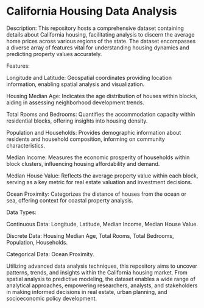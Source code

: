 # California Housing Data Analysis

Description:
This repository hosts a comprehensive dataset containing details about California housing, facilitating analysis to discern the average home prices across various regions of the state. The dataset encompasses a diverse array of features vital for understanding housing dynamics and predicting property values accurately.

Features:

Longitude and Latitude: Geospatial coordinates providing location information, enabling spatial analysis and visualization.

Housing Median Age: Indicates the age distribution of houses within blocks, aiding in assessing neighborhood development trends.

Total Rooms and Bedrooms: Quantifies the accommodation capacity within residential blocks, offering insights into housing density.

Population and Households: Provides demographic information about residents and household composition, informing on community characteristics.

Median Income: Measures the economic prosperity of households within block clusters, influencing housing affordability and demand.

Median House Value: Reflects the average property value within each block, serving as a key metric for real estate valuation and investment decisions.

Ocean Proximity: Categorizes the distance of houses from the ocean or sea, offering context for coastal property analysis.

Data Types:

Continuous Data: Longitude, Latitude, Median Income, Median House Value.

Discrete Data: Housing Median Age, Total Rooms, Total Bedrooms, Population, Households.

Categorical Data: Ocean Proximity.

Utilizing advanced data analysis techniques, this repository aims to uncover patterns, trends, and insights within the California housing market. From spatial analysis to predictive modeling, the dataset enables a wide range of analytical approaches, empowering researchers, analysts, and stakeholders in making informed decisions in real estate, urban planning, and socioeconomic policy development.





